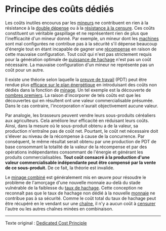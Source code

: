 Principe des coûts dédiés
=========================

Les coûts inutiles encourus par les [mineurs](ch101-glossary.md#mineur) ne contribuent en rien à la résistance à la [double dépense](ch101-glossary.md#double-dépense) ou à la [résistance à la censure](ch028-censorship-resistance-property.md). Ces coûts constituent un véritable gaspillage et ne représentent rien de plus que l'inefficacité d'un mineur donné. Par exemple, un mineur dont les [machines](ch101-glossary.md#machine) sont mal configurées ne contribue pas à la sécurité s'il dépense beaucoup d'énergie tout en étant incapable de gagner une [récompense](ch101-glossary.md#récompense) en raison de cette mauvaise configuration. Tout coût qui n'est pas strictement requis pour la génération optimale de [puissance de hachage](ch101-glossary.md#puissance-de-hachage) n'est pas un coût nécessaire. La mauvaise configuration d'un mineur ne représente pas un coût pour un autre.

Il existe une théorie selon laquelle la [preuve de travail](ch101-glossary.md#preuve-de-travail) (PDT) peut être rendue plus [efficace sur le plan énergétique](ch094-efficiency-paradox.md) en introduisant des coûts non dédiés dans la fonction de [minage](ch101-glossary.md#mine). Un tel exemple est la découverte de [nombres premiers](https://primecoin.io). La raison d'incorporer de tels coûts est que les découvertes qui en résultent ont une valeur commercialisable présumée. Dans le cas contraire, l'incorporation n'aurait objectivement aucune valeur.

Par analogie, les brasseurs peuvent vendre leurs sous-produits céréaliers aux agriculteurs. Cela améliore leur efficacité en réduisant leurs coûts. Ainsi, dans la mesure où le sous-produit obtenu a de la valeur, sa production n'entraîne pas de coût net. Pourtant, le coût net nécessaire doit s'élever au niveau de la récompense à cause de la concurrence. Par conséquent, le même résultat serait obtenu par une production de PDT de base consommant la totalité de la valeur de la récompense et par des opérations indépendantes consommant de l'énergie et générant les produits commercialisables. **Tout coût consacré à la production d'une valeur commercialisable indépendante peut être compensé par la vente de ce sous-produit.** De ce fait, la théorie est invalide.

Le [minage combiné](https://eprint.iacr.org/2017/791.pdf) est généralement mis en œuvre pour résoudre le problème de l'amorçage d'une nouvelle monnaie au-delà du stade vulnérable de la faiblesse du [taux de hachage](ch101-glossary.md#taux-de-hachage). Cette conception ne reconnaît pas que le taux de hachage non dédié à la nouvelle [monnaie](ch101-glossary.md#monnaie) ne contribue pas à sa sécurité. Comme le coût total du taux de hachage peut être récupéré en le vendant sur une [chaîne](ch101-glossary.md#chaîne), il n'y a aucun coût à [censurer](ch101-glossary.md#censure) l'autre ou les autres chaînes minées en combinaison.

---

Texte original : [Dedicated Cost Principle](https://github.com/libbitcoin/libbitcoin-system/wiki/Dedicated-Cost-Principle)